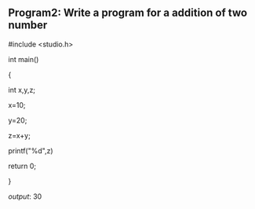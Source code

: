 ## Program2: Write a program for a addition of two number

#include <studio.h>


int main()

{

int x,y,z;

x=10;

y=20;

z=x+y;

printf("%d",z)

return 0;

}

*output*: 30
